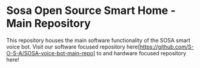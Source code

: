 # Sosa Open Source Smart Home - Main Repository

This repository houses the main software functionality of the SOSA smart voice bot. Visit our software focused repository here[https://github.com/S-O-S-A/SOSA-voice-bot-main-repo] to and hardware focused repository here! 
